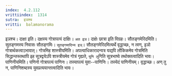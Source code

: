 ```yaml
---
index:  4.2.112
vrittiindex:  1314
sutra:  इञश्च
vritti:  balamanorama 
---
```


इञश्च। दाक्षा इति। दक्षस्य गोत्रापत्यं दाक्षिः। `अत इञ`। दाक्षेः छात्रा इति विग्रहः। सौतङ्गमेरिदमिति। सुतङ्गमस्य निवासः सौतङ्गमिः। `सुतङ्गमादिभ्य इञ्`। सौतङ्गमेरिदमित्यर्थे वृद्धाच्छः, न त्वण्, इञो गोत्रार्थकत्वाऽभावात्। गोत्रमिह शास्त्रीयमिति। अपत्याधिकारादन्यत्र यद्यपि लौकिकमेव गोत्रमिति सिद्धान्तस्तथापि इह सूत्रद्वयेऽपि शास्त्रीयमेव गोत्रं गृह्यते, `यूनि लु`गिति सूत्रभाष्ये तथोक्तत्वादिति भावः। पाणिनीयमिति। पणिनो गोत्रापत्यं पाणिनः। तस्यापत्यं युवा--पाणिनिः। तस्येदं पाणिनीयम्। वृद्धाच्छः। अण् तु न, पाणिनिशब्दस्य युवप्रत्ययान्तत्वादिति भावः। 

